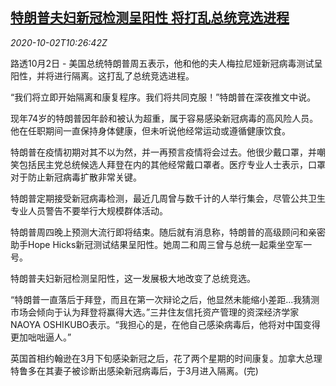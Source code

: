 <!--1601637801000-->
[特朗普夫妇新冠检测呈阳性 将打乱总统竞选进程](https://cn.reuters.com/article/trump-covid-positive-1002-tues-idCNKBS26N1PB)
------

<div><i>2020-10-02T10:26:42Z</i></div><p>路透10月2日 - 美国总统特朗普周五表示，他和他的夫人梅拉尼娅新冠病毒测试呈阳性，并将进行隔离。这打乱了总统竞选进程。</p><p>“我们将立即开始隔离和康复程序。我们将共同克服！”特朗普在深夜推文中说。</p><p>现年74岁的特朗普因年龄和被认为超重，属于容易感染新冠病毒的高风险人员。他在任职期间一直保持身体健康，但未听说他经常运动或遵循健康饮食。</p><p>特朗普在疫情初期对其不以为然，并一再预言疫情将会过去。他很少戴口罩，并嘲笑包括民主党总统候选人拜登在内的其他经常戴口罩者。医疗专业人士表示，口罩对于防止新冠病毒扩散非常关键。</p><p>特朗普定期接受新冠病毒检测，最近几周曾与数千计的人举行集会，尽管公共卫生专业人员警告不要举行大规模群体活动。</p><p>特朗普周四晚上预测大流行即将结束。随后就有消息称，特朗普的高级顾问和亲密助手Hope Hicks新冠测试结果呈阳性。她周二和周三曾与总统一起乘坐空军一号。</p><p>特朗普夫妇新冠检测呈阳性，这一发展极大地改变了总统竞选。</p><p>“特朗普一直落后于拜登，而且在第一次辩论之后，他显然未能缩小差距...我猜测市场会倾向于认为拜登将赢得大选。”三井住友信托资产管理的资深经济学家NAOYA OSHIKUBO表示。“我担心的是，在他自己感染病毒后，他将对中国变得更加咄咄逼人。”</p><p>英国首相约翰逊在3月下旬感染新冠之后，花了两个星期的时间康复。加拿大总理特鲁多在其妻子被诊断出感染新冠病毒后，于3月进入隔离。(完)</p>
